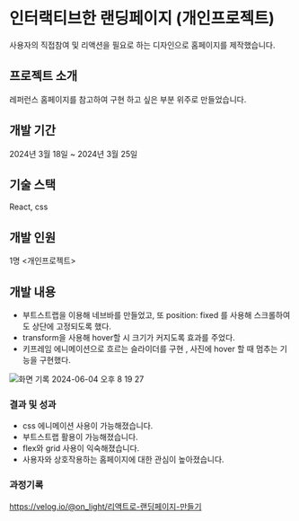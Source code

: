 
# 인터랙티브한 랜딩페이지 (개인프로젝트)  
사용자의 직접참여 및 리액션을 필요로 하는 디자인으로 홈페이지를 제작했습니다. 

## 프로젝트 소개 
  레퍼런스 홈페이지를 참고하여 구현 하고 싶은 부분 위주로 만들었습니다. 

## 개발 기간
2024년 3월 18일 ~  2024년 3월 25일
## 기술 스택 
React, css 


## 개발 인원 
1명 <개인프로젝트> 

## 개발 내용 
- 부트스트랩을 이용해 네브바를 만들었고, 또  position: fixed 를 사용해 스크롤하여도 상단에 고정되도록 했다.
- transform을 사용해 hover할 시 크기가 커지도록 효과를 주었다. 
- 키프레임 에니메이션으로 흐르는 슬라이더를 구현 , 사진에 hover 할 때 멈추는 기능을 구현했다. 

![화면 기록 2024-06-04 오후 8 19 27](https://github.com/choitoady/randing-page/assets/153695936/3f778718-a542-4082-bfae-a4f67005e326)

### 결과 및 성과 
- css 에니메이션 사용이 가능해졌습니다.
- 부트스트랩 활용이 가능해졌습니다.
- flex와 grid 사용이 익숙해졌습니다.
- 사용자와 상호작용하는 홈페이지에 대한 관심이 높아졌습니다. 

### 과정기록 
https://velog.io/@on_light/리액트로-랜딩페이지-만들기
